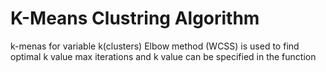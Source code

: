K-Means Clustring Algorithm
===========================
k-menas for variable k(clusters)
Elbow method (WCSS)  is used to find optimal k value
max iterations and k value can be specified in the function 
